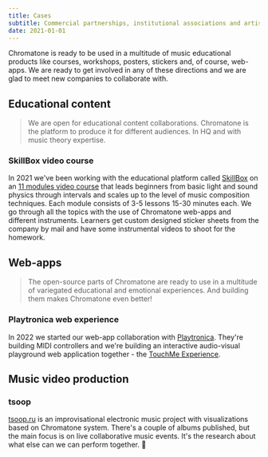 ```yaml
---
title: Cases
subtitle: Commercial partnerships, institutional associations and artistic collaborations
date: 2021-01-01
---
```


Chromatone is ready to be used in a multitude of music educational products like courses, workshops, posters, stickers and, of course, web-apps. We are ready to get involved in any of these directions and we are glad to meet new companies to collaborate with. 

## Educational content

> We are open for educational content collaborations. Chromatone is the platform to produce it for different audiences. In HQ and with music theory expertise.

### SkillBox video course

In 2021 we've been working with the educational platform called [SkillBox](https://skillbox.ru) on an [11 modules video course](../../academy/materials/ru/skillbox/index.md) that leads beginners from basic light and sound physics through intervals and scales up to the level of music composition techniques. Each module consists of 3-5 lessons 15-30 minutes each. We go through all the topics with the use of Chromatone web-apps and different instruments. Learners get custom designed sticker sheets from the company by mail and have some instrumental videos to shoot for the homework.

## Web-apps

> The open-source parts of Chromatone are ready to use in a multitude of variegated educational and emotional experiences. And building them makes Chromatone even better! 

### Playtronica web experience

In 2022 we started our web-app collaboration with [Playtronica](https://playtronica.com). They're building MIDI controllers and we're building an interactive audio-visual playground web application together - the [TouchMe Experience](./../../apps/experiment/touchme/index.md). 

## Music video production

### tsoop

[tsoop.ru](https://tsoop.ru) is an improvisational electronic music project with visualizations based on Chromatone system. There's a couple of albums published, but the main focus is on live collaborative music events. It's the research about what else can we can perform together.  🥁 